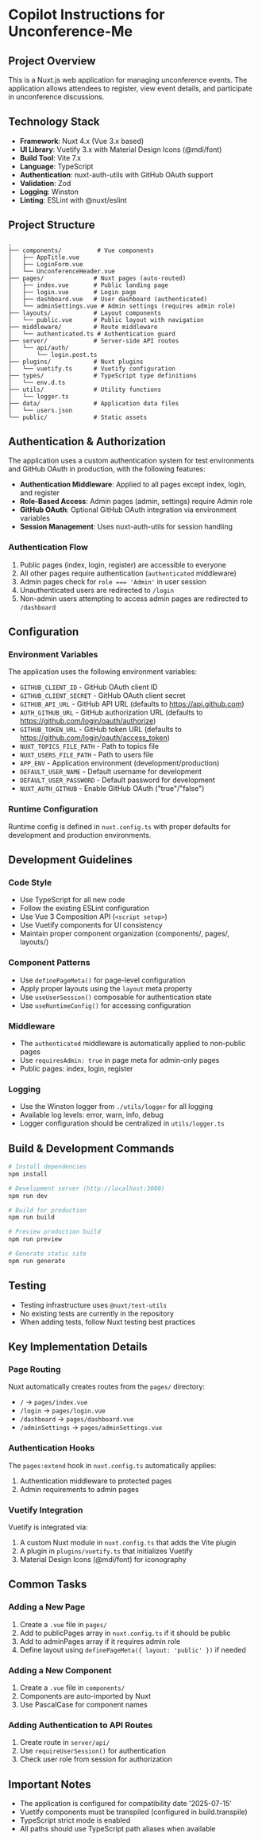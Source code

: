# Copilot Instructions for Unconference-Me

## Project Overview

This is a Nuxt.js web application for managing unconference events. The application allows attendees to register, view event details, and participate in unconference discussions.

## Technology Stack

- **Framework**: Nuxt 4.x (Vue 3.x based)
- **UI Library**: Vuetify 3.x with Material Design Icons (@mdi/font)
- **Build Tool**: Vite 7.x
- **Language**: TypeScript
- **Authentication**: nuxt-auth-utils with GitHub OAuth support
- **Validation**: Zod
- **Logging**: Winston
- **Linting**: ESLint with @nuxt/eslint

## Project Structure

```
.
├── components/          # Vue components
│   ├── AppTitle.vue
│   ├── LoginForm.vue
│   └── UnconferenceHeader.vue
├── pages/              # Nuxt pages (auto-routed)
│   ├── index.vue       # Public landing page
│   ├── login.vue       # Login page
│   ├── dashboard.vue   # User dashboard (authenticated)
│   └── adminSettings.vue # Admin settings (requires admin role)
├── layouts/            # Layout components
│   └── public.vue      # Public layout with navigation
├── middleware/         # Route middleware
│   └── authenticated.ts # Authentication guard
├── server/             # Server-side API routes
│   └── api/auth/
│       └── login.post.ts
├── plugins/            # Nuxt plugins
│   └── vuetify.ts      # Vuetify configuration
├── types/              # TypeScript type definitions
│   └── env.d.ts
├── utils/              # Utility functions
│   └── logger.ts
├── data/               # Application data files
│   └── users.json
└── public/             # Static assets
```

## Authentication & Authorization

The application uses a custom authentication system for test environments and GitHub OAuth in production, with the following features:

- **Authentication Middleware**: Applied to all pages except index, login, and register
- **Role-Based Access**: Admin pages (admin, settings) require Admin role
- **GitHub OAuth**: Optional GitHub OAuth integration via environment variables
- **Session Management**: Uses nuxt-auth-utils for session handling

### Authentication Flow

1. Public pages (index, login, register) are accessible to everyone
2. All other pages require authentication (`authenticated` middleware)
3. Admin pages check for `role === 'Admin'` in user session
4. Unauthenticated users are redirected to `/login`
5. Non-admin users attempting to access admin pages are redirected to `/dashboard`

## Configuration

### Environment Variables

The application uses the following environment variables:

- `GITHUB_CLIENT_ID` - GitHub OAuth client ID
- `GITHUB_CLIENT_SECRET` - GitHub OAuth client secret
- `GITHUB_API_URL` - GitHub API URL (defaults to https://api.github.com)
- `AUTH_GITHUB_URL` - GitHub authorization URL (defaults to https://github.com/login/oauth/authorize)
- `GITHUB_TOKEN_URL` - GitHub token URL (defaults to https://github.com/login/oauth/access_token)
- `NUXT_TOPICS_FILE_PATH` - Path to topics file
- `NUXT_USERS_FILE_PATH` - Path to users file
- `APP_ENV` - Application environment (development/production)
- `DEFAULT_USER_NAME` - Default username for development
- `DEFAULT_USER_PASSWORD` - Default password for development
- `NUXT_AUTH_GITHUB` - Enable GitHub OAuth ("true"/"false")

### Runtime Configuration

Runtime config is defined in `nuxt.config.ts` with proper defaults for development and production environments.

## Development Guidelines

### Code Style

- Use TypeScript for all new code
- Follow the existing ESLint configuration
- Use Vue 3 Composition API (`<script setup>`)
- Use Vuetify components for UI consistency
- Maintain proper component organization (components/, pages/, layouts/)

### Component Patterns

- Use `definePageMeta()` for page-level configuration
- Apply proper layouts using the `layout` meta property
- Use `useUserSession()` composable for authentication state
- Use `useRuntimeConfig()` for accessing configuration

### Middleware

- The `authenticated` middleware is automatically applied to non-public pages
- Use `requiresAdmin: true` in page meta for admin-only pages
- Public pages: index, login, register

### Logging

- Use the Winston logger from `./utils/logger` for all logging
- Available log levels: error, warn, info, debug
- Logger configuration should be centralized in `utils/logger.ts`

## Build & Development Commands

```bash
# Install dependencies
npm install

# Development server (http://localhost:3000)
npm run dev

# Build for production
npm run build

# Preview production build
npm run preview

# Generate static site
npm run generate
```

## Testing

- Testing infrastructure uses `@nuxt/test-utils`
- No existing tests are currently in the repository
- When adding tests, follow Nuxt testing best practices

## Key Implementation Details

### Page Routing

Nuxt automatically creates routes from the `pages/` directory:
- `/` → `pages/index.vue`
- `/login` → `pages/login.vue`
- `/dashboard` → `pages/dashboard.vue`
- `/adminSettings` → `pages/adminSettings.vue`

### Authentication Hooks

The `pages:extend` hook in `nuxt.config.ts` automatically applies:
1. Authentication middleware to protected pages
2. Admin requirements to admin pages

### Vuetify Integration

Vuetify is integrated via:
1. A custom Nuxt module in `nuxt.config.ts` that adds the Vite plugin
2. A plugin in `plugins/vuetify.ts` that initializes Vuetify
3. Material Design Icons (@mdi/font) for iconography

## Common Tasks

### Adding a New Page

1. Create a `.vue` file in `pages/`
2. Add to publicPages array in `nuxt.config.ts` if it should be public
3. Add to adminPages array if it requires admin role
4. Define layout using `definePageMeta({ layout: 'public' })` if needed

### Adding a New Component

1. Create a `.vue` file in `components/`
2. Components are auto-imported by Nuxt
3. Use PascalCase for component names

### Adding Authentication to API Routes

1. Create route in `server/api/`
2. Use `requireUserSession()` for authentication
3. Check user role from session for authorization

## Important Notes

- The application is configured for compatibility date '2025-07-15'
- Vuetify components must be transpiled (configured in build.transpile)
- TypeScript strict mode is enabled
- All paths should use TypeScript path aliases when available
